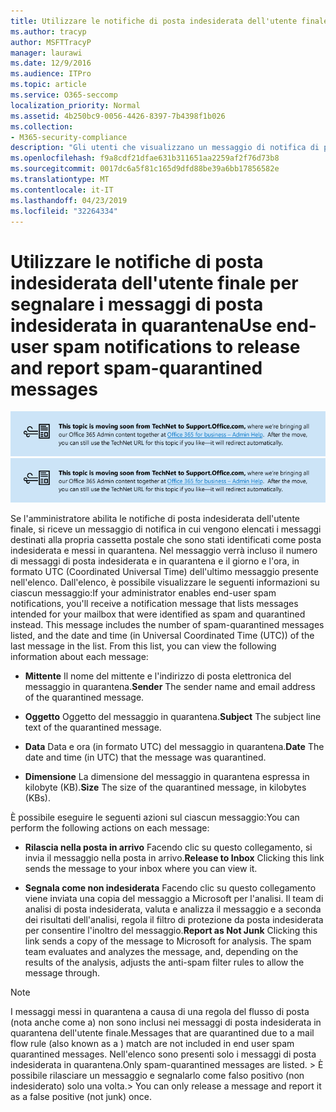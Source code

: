 ```yaml
---
title: Utilizzare le notifiche di posta indesiderata dell'utente finale per segnalare i messaggi di posta indesiderata in quarantena
ms.author: tracyp
author: MSFTTracyP
manager: laurawi
ms.date: 12/9/2016
ms.audience: ITPro
ms.topic: article
ms.service: O365-seccomp
localization_priority: Normal
ms.assetid: 4b250bc9-0056-4426-8397-7b4398f1b026
ms.collection:
- M365-security-compliance
description: "Gli utenti che visualizzano un messaggio di notifica di posta indesiderata dell'utente finale dall'amministratore relativo alla posta in quarantena possono eseguire queste azioni nei messaggi. "
ms.openlocfilehash: f9a8cdf21dfae631b311651aa2259af2f76d73b8
ms.sourcegitcommit: 0017dc6a5f81c165d9dfd88be39a6bb17856582e
ms.translationtype: MT
ms.contentlocale: it-IT
ms.lasthandoff: 04/23/2019
ms.locfileid: "32264334"
---
```

# <a name="use-end-user-spam-notifications-to-release-and-report-spam-quarantined-messages"></a><span data-ttu-id="e7cdf-103">Utilizzare le notifiche di posta indesiderata dell'utente finale per segnalare i messaggi di posta indesiderata in quarantena</span><span class="sxs-lookup"><span data-stu-id="e7cdf-103">Use end-user spam notifications to release and report spam-quarantined messages</span></span>

<span data-ttu-id="e7cdf-104">[![Testo nell'immagine sullo spostamento dei contenuti da TechNet a support.office.com](media/ab7c897a-4798-4f31-8c84-f17a8409b133.png)](https://go.microsoft.com/fwlink/p/?LinkID=624152)</span><span class="sxs-lookup"><span data-stu-id="e7cdf-104">[![Text in image about content moving from TechNet to support.office.com](media/ab7c897a-4798-4f31-8c84-f17a8409b133.png)](https://go.microsoft.com/fwlink/p/?LinkID=624152)</span></span>
  
<span data-ttu-id="e7cdf-p101">Se l'amministratore abilita le notifiche di posta indesiderata dell'utente finale, si riceve un messaggio di notifica in cui vengono elencati i messaggi destinati alla propria cassetta postale che sono stati identificati come posta indesiderata e messi in quarantena. Nel messaggio verrà incluso il numero di messaggi di posta indesiderata e in quarantena e il giorno e l'ora, in formato UTC (Coordinated Universal Time) dell'ultimo messaggio presente nell'elenco. Dall'elenco, è possibile visualizzare le seguenti informazioni su ciascun messaggio:</span><span class="sxs-lookup"><span data-stu-id="e7cdf-p101">If your administrator enables end-user spam notifications, you'll receive a notification message that lists messages intended for your mailbox that were identified as spam and quarantined instead. This message includes the number of spam-quarantined messages listed, and the date and time (in Universal Coordinated Time (UTC)) of the last message in the list. From this list, you can view the following information about each message:</span></span> 
  
- <span data-ttu-id="e7cdf-108">**Mittente** Il nome del mittente e l'indirizzo di posta elettronica del messaggio in quarantena.</span><span class="sxs-lookup"><span data-stu-id="e7cdf-108">**Sender** The sender name and email address of the quarantined message.</span></span> 
    
- <span data-ttu-id="e7cdf-109">**Oggetto** Oggetto del messaggio in quarantena.</span><span class="sxs-lookup"><span data-stu-id="e7cdf-109">**Subject** The subject line text of the quarantined message.</span></span> 
    
- <span data-ttu-id="e7cdf-110">**Data** Data e ora (in formato UTC) del messaggio in quarantena.</span><span class="sxs-lookup"><span data-stu-id="e7cdf-110">**Date** The date and time (in UTC) that the message was quarantined.</span></span> 
    
- <span data-ttu-id="e7cdf-111">**Dimensione** La dimensione del messaggio in quarantena espressa in kilobyte (KB).</span><span class="sxs-lookup"><span data-stu-id="e7cdf-111">**Size** The size of the quarantined message, in kilobytes (KBs).</span></span> 
    
<span data-ttu-id="e7cdf-112">È possibile eseguire le seguenti azioni sul ciascun messaggio:</span><span class="sxs-lookup"><span data-stu-id="e7cdf-112">You can perform the following actions on each message:</span></span>
  
- <span data-ttu-id="e7cdf-113">**Rilascia nella posta in arrivo** Facendo clic su questo collegamento, si invia il messaggio nella posta in arrivo.</span><span class="sxs-lookup"><span data-stu-id="e7cdf-113">**Release to Inbox** Clicking this link sends the message to your inbox where you can view it.</span></span> 
    
- <span data-ttu-id="e7cdf-p102">**Segnala come non indesiderata** Facendo clic su questo collegamento viene inviata una copia del messaggio a Microsoft per l'analisi. Il team di analisi di posta indesiderata, valuta e analizza il messaggio e a seconda dei risultati dell'analisi, regola il filtro di protezione da posta indesiderata per consentire l'inoltro del messaggio.</span><span class="sxs-lookup"><span data-stu-id="e7cdf-p102">**Report as Not Junk** Clicking this link sends a copy of the message to Microsoft for analysis. The spam team evaluates and analyzes the message, and, depending on the results of the analysis, adjusts the anti-spam filter rules to allow the message through.</span></span> 
    
> [!NOTE]
>  <span data-ttu-id="e7cdf-116">I messaggi messi in quarantena a causa di una regola del flusso di posta (nota anche come a) non sono inclusi nei messaggi di posta indesiderata in quarantena dell'utente finale.</span><span class="sxs-lookup"><span data-stu-id="e7cdf-116">Messages that are quarantined due to a mail flow rule (also known as a ) match are not included in end user spam quarantined messages.</span></span> <span data-ttu-id="e7cdf-117">Nell'elenco sono presenti solo i messaggi di posta indesiderata in quarantena.</span><span class="sxs-lookup"><span data-stu-id="e7cdf-117">Only spam-quarantined messages are listed.</span></span> <span data-ttu-id="e7cdf-118">>  È possibile rilasciare un messaggio e segnalarlo come falso positivo (non indesiderato) solo una volta.</span><span class="sxs-lookup"><span data-stu-id="e7cdf-118">>  You can only release a message and report it as a false positive (not junk) once.</span></span> 
  

